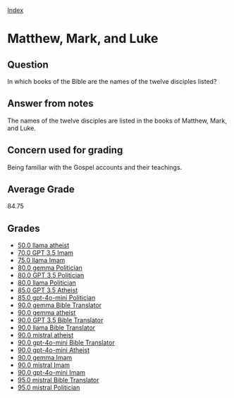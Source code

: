 
[Index](../index.md)
# Matthew, Mark, and Luke
## Question
In which books of the Bible are the names of the twelve disciples listed?

## Answer from notes
The names of the twelve disciples are listed in the books of Matthew, Mark, and Luke.

## Concern used for grading
Being familiar with the Gospel accounts and their teachings.

## Average Grade
84.75

## Grades
 * [50.0 llama atheist](../answers/llama_atheist/Matthew,_Mark,_and_Luke.md)
 * [70.0 GPT 3.5 Imam](../answers/GPT_3.5_Imam/Matthew,_Mark,_and_Luke.md)
 * [75.0 llama Imam](../answers/llama_Imam/Matthew,_Mark,_and_Luke.md)
 * [80.0 gemma Politician](../answers/gemma_Politician/Matthew,_Mark,_and_Luke.md)
 * [80.0 GPT 3.5 Politician](../answers/GPT_3.5_Politician/Matthew,_Mark,_and_Luke.md)
 * [80.0 llama Politician](../answers/llama_Politician/Matthew,_Mark,_and_Luke.md)
 * [85.0 GPT 3.5 Atheist](../answers/GPT_3.5_Atheist/Matthew,_Mark,_and_Luke.md)
 * [85.0 gpt-4o-mini Politician](../answers/gpt-4o-mini_Politician/Matthew,_Mark,_and_Luke.md)
 * [90.0 gemma Bible Translator](../answers/gemma_Bible_Translator/Matthew,_Mark,_and_Luke.md)
 * [90.0 gemma atheist](../answers/gemma_atheist/Matthew,_Mark,_and_Luke.md)
 * [90.0 GPT 3.5 Bible Translator](../answers/GPT_3.5_Bible_Translator/Matthew,_Mark,_and_Luke.md)
 * [90.0 llama Bible Translator](../answers/llama_Bible_Translator/Matthew,_Mark,_and_Luke.md)
 * [90.0 mistral atheist](../answers/mistral_atheist/Matthew,_Mark,_and_Luke.md)
 * [90.0 gpt-4o-mini Bible Translator](../answers/gpt-4o-mini_Bible_Translator/Matthew,_Mark,_and_Luke.md)
 * [90.0 gpt-4o-mini Atheist](../answers/gpt-4o-mini_Atheist/Matthew,_Mark,_and_Luke.md)
 * [90.0 gemma Imam](../answers/gemma_Imam/Matthew,_Mark,_and_Luke.md)
 * [90.0 mistral Imam](../answers/mistral_Imam/Matthew,_Mark,_and_Luke.md)
 * [90.0 gpt-4o-mini Imam](../answers/gpt-4o-mini_Imam/Matthew,_Mark,_and_Luke.md)
 * [95.0 mistral Bible Translator](../answers/mistral_Bible_Translator/Matthew,_Mark,_and_Luke.md)
 * [95.0 mistral Politician](../answers/mistral_Politician/Matthew,_Mark,_and_Luke.md)
